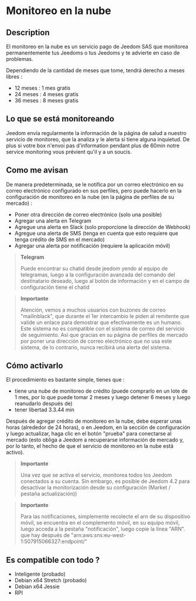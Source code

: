 # Monitoreo en la nube

## Description

El monitoreo en la nube es un servicio pago de Jeedom SAS que monitorea permanentemente tus Jeedoms o tus Jeedoms y te advierte en caso de problemas.

Dependiendo de la cantidad de meses que tome, tendrá derecho a meses libres : 

- 12 meses : 1 mes gratis
- 24 meses : 4 meses gratis
- 36 meses : 8 meses gratis

## Lo que se está monitoreando

Jeedom envía regularmente la información de la página de salud a nuestro servicio de monitoreo, que la analiza y le alerta si tiene alguna inquietud. De plus si votre box n'envoi pas d'information pendant plus de 60min notre service monitoring vous prévient qu'il y a un soucis.

## Como me avisan

De manera predeterminada, se le notifica por un correo electrónico en su correo electrónico configurado en sus perfiles, pero puede hacerlo en la configuración de monitoreo en la nube (en la página de perfiles de su mercado) : 

- Poner otra dirección de correo electrónico (solo una posible)
- Agregar una alerta en Telegram
- Agregue una alerta en Slack (solo proporcione la dirección de Webhook)
- Agregue una alerta de SMS (tenga en cuenta que esto requiere que tenga crédito de SMS en el mercado)
- Agregar una alerta por notificación (requiere la aplicación móvil) 

> **Telegram**
>
> Puede encontrar su chatid desde jeedom yendo al equipo de telegramas, luego a la configuración avanzada del comando del destinatario deseado, luego al botón de información y en el campo de configuración tiene el chatid

> **Importante**
>
> Atención, vemos a muchos usuarios con buzones de correo "mailinblack", que durante el 1er intercambio le piden al remitente que valide un enlace para demostrar que efectivamente es un humano. Este sistema no es compatible con el sistema de correo del servicio de seguimiento. Así que gracias en su página de perfiles de mercado por poner una dirección de correo electrónico que no usa este sistema, de lo contrario, nunca recibirá una alerta del sistema.

## Cómo activarlo

El procedimiento es bastante simple, tienes que : 

- tiene una nube de monitoreo de crédito (puede comprarlo en un lote de 1 mes, por lo que puede tomar 2 meses y luego detener 6 meses y luego reanudarlo después de)
- tener libertad 3.3.44 min

Después de agregar crédito de monitoreo en la nube, debe esperar unas horas (alrededor de 24 horas), o en Jeedom, en la sección de configuración y luego actualizar, haga clic en el botón "prueba" para conectarse al mercado (esto obliga a Jeedom a recuperarse información de mercado y, por lo tanto, el hecho de que el servicio de monitoreo en la nube está activo).

>**Importante**
>
> Una vez que se activa el servicio, monitorea todos los Jeedom conectados a su cuenta. Sin embargo, es posible de Jeedom 4.2 para desactivar la monitorización desde su configuración (Market / pestaña actualización))

>**Importante**
>
> Para las notificaciones, simplemente recolecte el arn de su dispositivo móvil, se encuentra en el complemento móvil, en su equipo móvil, luego acceda a la pestaña "notificación", luego copie la línea "ARN". que hay después de "arn:aws:sns:eu-west-1:507915066327:endpoint/"

## Es compatible con todo ?

- Inteligente (probado)
- Debian x64 Stretch (probado)
- Debian x64 Jessie
- RPI
